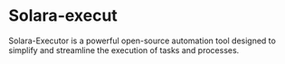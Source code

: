 # Solara-execut
Solara-Executor is a powerful open-source automation tool designed to simplify and streamline the execution of tasks and processes.
